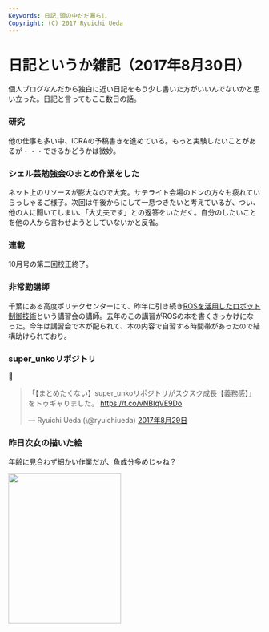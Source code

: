 ```yaml
---
Keywords: 日記,頭の中だだ漏らし
Copyright: (C) 2017 Ryuichi Ueda
---
```


# 日記というか雑記（2017年8月30日）
個人ブログなんだから独白に近い日記をもう少し書いた方がいいんでないかと思い立った。日記と言ってもここ数日の話。

<h3>研究</h3>

他の仕事も多い中、ICRAの予稿書きを進めている。もっと実験したいことがあるが・・・できるかどうかは微妙。

<h3>シェル芸勉強会のまとめ作業をした</h3>

ネット上のリソースが膨大なので大変。サテライト会場のドンの方々も疲れていらっしゃるご様子。次回は午後からにして一息つきたいと考えているが、つい、他の人に聞いてしまい、「大丈夫です」との返答をいただく。自分のしたいことを他の人から言わせようとしていないかと反省。



<h3>連載</h3>

10月号の第二回校正終了。

<h3>非常勤講師</h3> 

千葉にある高度ポリテクセンターにて、昨年に引き続き<a href="http://www.apc.jeed.or.jp/seminar/course/16semiE070.html">ROSを活用したロボット制御技術</a>という講習会の講師。去年のこの講習がROSの本を書くきっかけになった。今年は講習会で本が配られて、本の内容で自習する時間帯があったので結構助けられており。

<h3>super_unkoリポジトリ</h3>

💩

<blockquote class="twitter-tweet" data-lang="ja"><p lang="ja" dir="ltr">「【まとめたくない】super_unkoリポジトリがスクスク成長【義務感】」をトゥギャりました。 <a href="https://t.co/vNBIqVE9Do">https://t.co/vNBIqVE9Do</a></p>&mdash; Ryuichi Ueda (\@ryuichiueda) <a href="https://twitter.com/ryuichiueda/status/902511534751879169">2017年8月29日</a></blockquote>
<script async src="//platform.twitter.com/widgets.js" charset="utf-8"></script>

<h3>昨日次女の描いた絵</h3>

年齢に見合わず細かい作業だが、魚成分多めじゃね？

<a href="34006e3f719caab8f4c10187f994a8ee-e1504064397683.jpeg"><img src="34006e3f719caab8f4c10187f994a8ee-e1504064397683-225x300.jpeg" alt="" width="225" height="300" class="aligncenter size-medium wp-image-10234" /></a>

